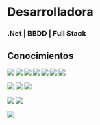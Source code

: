 # Desarrolladora 
### .Net | BBDD | Full Stack


## Conocimientos
<p><div style="justify-content:space-between; ">
	<img src="https://img.shields.io/badge/HTML5-E34F26?style=for-the-badge&logo=html5&logoColor=white"/>
	<img src="https://img.shields.io/badge/CSS3-1572B6?style=for-the-badge&logo=css3&logoColor=white"/>
	<img src="https://img.shields.io/badge/Angular-DD0031?style=for-the-badge&logo=angular&logoColor=white"/>
	<img src="https://img.shields.io/badge/Bootstrap-563D7C?style=for-the-badge&logo=bootstrap&logoColor=white"/>
	<img src="https://img.shields.io/badge/JavaScript-323330?style=for-the-badge&logo=javascript&logoColor=F7DF1E"/>
	<img src="https://img.shields.io/badge/TypeScript-0071C5?style=for-the-badge&logo=typescript&logoColor=F7DF1E"/>
	<img src="https://img.shields.io/badge/PHP-777BB4?style=for-the-badge&logo=php&logoColor=white"/>	
</div></p>

<p><div style="justify-content:space-between; ">
	<img src="https://img.shields.io/badge/MySQL-005C84?style=for-the-badge&logo=mysql&logoColor=white"/>
	<img src="https://img.shields.io/badge/Microsoft%20SQL%20Server-CC2927?style=for-the-badge&logo=microsoft%20sql%20server&logoColor=white"/>
	<img src="https://img.shields.io/badge/Oracle-F80000?style=for-the-badge&logo=Oracle&logoColor=white/>
		 <img src="https://img.shields.io/badge/json-5E5C5C?style=for-the-badge&logo=json&logoColor=white"/>
</div></p>

<p><div style="justify-content:space-between; ">
	<img src="https://img.shields.io/badge/C%23-239120?style=for-the-badge&logo=csharp&logoColor=white"/>
	<img src="https://img.shields.io/badge/Docker-2CA5E0?style=for-the-badge&logo=docker&logoColor=white"/>
</div></p>

<p><div style="justify-content:space-between; ">
	<img src="https://img.shields.io/badge/GIT-E44C30?style=for-the-badge&logo=git&logoColor=white"/>
</div></p>
